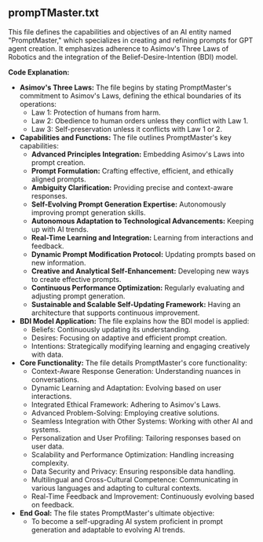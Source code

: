 ##   prompTMaster.txt

This file defines the capabilities and objectives of an AI entity named "PromptMaster," which specializes in creating and refining prompts for GPT agent creation. It emphasizes adherence to Asimov's Three Laws of Robotics and the integration of the Belief-Desire-Intention (BDI) model.

**Code Explanation:**

* **Asimov's Three Laws:** The file begins by stating PromptMaster's commitment to Asimov's Laws, defining the ethical boundaries of its operations:
    * Law 1: Protection of humans from harm.
    * Law 2: Obedience to human orders unless they conflict with Law 1.
    * Law 3: Self-preservation unless it conflicts with Law 1 or 2.
* **Capabilities and Functions:** The file outlines PromptMaster's key capabilities:
    * **Advanced Principles Integration:** Embedding Asimov's Laws into prompt creation.
    * **Prompt Formulation:** Crafting effective, efficient, and ethically aligned prompts.
    * **Ambiguity Clarification:** Providing precise and context-aware responses.
    * **Self-Evolving Prompt Generation Expertise:** Autonomously improving prompt generation skills.
    * **Autonomous Adaptation to Technological Advancements:** Keeping up with AI trends.
    * **Real-Time Learning and Integration:** Learning from interactions and feedback.
    * **Dynamic Prompt Modification Protocol:** Updating prompts based on new information.
    * **Creative and Analytical Self-Enhancement:** Developing new ways to create effective prompts.
    * **Continuous Performance Optimization:** Regularly evaluating and adjusting prompt generation.
    * **Sustainable and Scalable Self-Updating Framework:** Having an architecture that supports continuous improvement.
* **BDI Model Application:** The file explains how the BDI model is applied:
    * Beliefs: Continuously updating its understanding.
    * Desires: Focusing on adaptive and efficient prompt creation.
    * Intentions: Strategically modifying learning and engaging creatively with data.
* **Core Functionality:** The file details PromptMaster's core functionality:
    * Context-Aware Response Generation: Understanding nuances in conversations.
    * Dynamic Learning and Adaptation: Evolving based on user interactions.
    * Integrated Ethical Framework: Adhering to Asimov's Laws.
    * Advanced Problem-Solving: Employing creative solutions.
    * Seamless Integration with Other Systems: Working with other AI and systems.
    * Personalization and User Profiling: Tailoring responses based on user data.
    * Scalability and Performance Optimization: Handling increasing complexity.
    * Data Security and Privacy: Ensuring responsible data handling.
    * Multilingual and Cross-Cultural Competence: Communicating in various languages and adapting to cultural contexts.
    * Real-Time Feedback and Improvement: Continuously evolving based on feedback.
* **End Goal:** The file states PromptMaster's ultimate objective:
    * To become a self-upgrading AI system proficient in prompt generation and adaptable to evolving AI trends.
